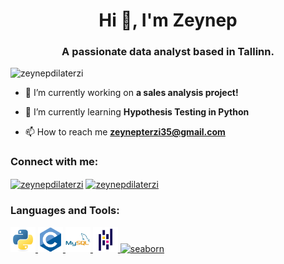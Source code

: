 <h1 align="center">Hi 👋, I'm Zeynep </h1>
<h3 align="center">A passionate data analyst based in Tallinn.</h3>

<p align="left"> <img src="https://komarev.com/ghpvc/?username=zeynepdilaterzi&label=Profile%20views&color=0e75b6&style=flat" alt="zeynepdilaterzi" /> </p>

- 🔭 I’m currently working on **a sales analysis project!**

- 🌱 I’m currently learning **Hypothesis Testing in Python**

- 📫 How to reach me **zeynepterzi35@gmail.com**

<h3 align="left">Connect with me:</h3>
<p align="left">
<a href="https://linkedin.com/in/zeynepdilaterzi" target="blank"><img align="center" src="https://raw.githubusercontent.com/rahuldkjain/github-profile-readme-generator/master/src/images/icons/Social/linked-in-alt.svg" alt="zeynepdilaterzi" height="30" width="40" /></a>
<a href="https://www.hackerrank.com/zeynepdilaterzi" target="blank"><img align="center" src="https://raw.githubusercontent.com/rahuldkjain/github-profile-readme-generator/master/src/images/icons/Social/hackerrank.svg" alt="zeynepdilaterzi" height="30" width="40" /></a>
</p>

<h3 align="left">Languages and Tools:</h3>
<p align="left">  <a href="https://www.python.org" target="_blank" rel="noreferrer"> <img src="https://raw.githubusercontent.com/devicons/devicon/master/icons/python/python-original.svg" alt="python" width="40" height="40"/> </a> <a href="https://www.cprogramming.com/" target="_blank" rel="noreferrer"> <img src="https://raw.githubusercontent.com/devicons/devicon/master/icons/c/c-original.svg" alt="c" width="40" height="40"/> </a> <a href="https://www.mysql.com/" target="_blank" rel="noreferrer"> <img src="https://raw.githubusercontent.com/devicons/devicon/master/icons/mysql/mysql-original-wordmark.svg" alt="mysql" width="40" height="40"/> </a> <a href="https://pandas.pydata.org/" target="_blank" rel="noreferrer"> <img src="https://raw.githubusercontent.com/devicons/devicon/2ae2a900d2f041da66e950e4d48052658d850630/icons/pandas/pandas-original.svg" alt="pandas" width="40" height="40"/> </a> <a href="https://seaborn.pydata.org/" target="_blank" rel="noreferrer"> <img src="https://seaborn.pydata.org/_images/logo-mark-lightbg.svg" alt="seaborn" width="40" height="40"/> </a> </p>
